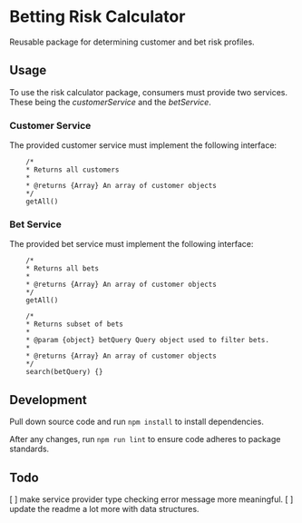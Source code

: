 # Betting Risk Calculator

Reusable package for determining customer and bet risk profiles.

## Usage
To use the risk calculator package, consumers must provide two services. These being the _customerService_ and the _betService_.

### Customer Service
The provided customer service must implement the following interface:
```
    /*
    * Returns all customers
    *
    * @returns {Array} An array of customer objects
    */
    getAll()
```

### Bet Service
The provided bet service must implement the following interface:
```
    /*
    * Returns all bets
    *
    * @returns {Array} An array of customer objects
    */
    getAll()

    /*
    * Returns subset of bets
    *
    * @param {object} betQuery Query object used to filter bets.
    *
    * @returns {Array} An array of customer objects
    */
    search(betQuery) {}
```

## Development
Pull down source code and run ```npm install``` to install dependencies.

After any changes, run ```npm run lint``` to ensure code adheres to package standards.

## Todo
[ ] make service provider type checking error message more meaningful.
[ ] update the readme a lot more with data structures.
